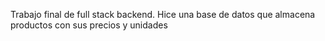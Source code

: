 Trabajo final de full stack backend.
Hice una base de datos que almacena productos con sus precios y unidades

